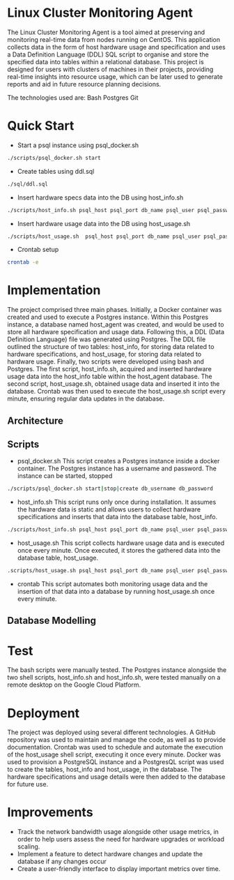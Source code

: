 # Linux Cluster Monitoring Agent 

The Linux Cluster Monitoring Agent is a tool aimed at preserving and monitoring real-time data  from nodes running on CentOS. This application collects data in the form of host hardware usage and specification and uses a Data Definition Language (DDL) SQL script to organise and store the specified data into tables within a relational database. This project is designed for users with clusters of machines in their projects, providing real-time insights into resource usage, which can be later used to generate reports and aid in future resource planning decisions.

The technologies used are:
Bash
Postgres
Git 

# Quick Start
- Start a psql instance using psql_docker.sh
```bash 
./scripts/psql_docker.sh start
```

- Create tables using ddl.sql
```bash
./sql/ddl.sql
```

- Insert hardware specs data into the DB using host_info.sh
```bash
./scripts/host_info.sh psql_host psql_port db_name psql_user psql_password
```

- Insert hardware usage data into the DB using host_usage.sh
```bash
./scripts/host_usage.sh  psql_host psql_port db_name psql_user psql_password
```

- Crontab setup
```bash
crontab -e
```

# Implementation

The project comprised three main phases. Initially, a Docker container was created and used to execute a Postgres instance. Within this Postgres instance, a database named host_agent was created, and would be used to store all hardware specification and usage data.
Following this, a DDL (Data Definition Language) file was generated using Postgres. The DDL file outlined the structure of two tables: host_info, for storing data related to hardware specifications, and host_usage, for storing data related to hardware usage.
Finally, two scripts were developed using bash and Postgres. The first script, host_info.sh, acquired and inserted hardware usage data into the host_info table within the host_agent database. The second script, host_usage.sh, obtained usage data and inserted it into the database. Crontab was then used to execute the host_usage.sh script every minute, ensuring regular data updates in the database.

## Architecture


## Scripts
- psql_docker.sh
This script creates a Postgres instance inside a docker container. The Postgres instance has a username and password. The instance can be started, stopped

```bash
./scripts/psql_docker.sh start|stop|create db_username db_password
```

- host_info.sh
This script runs only once during installation. It assumes the hardware data is static and allows users to collect hardware specifications and inserts that data into the database table, host_info.

```bash
./scripts/host_info.sh psql_host psql_port db_name psql_user psql_password
```

- host_usage.sh
This script collects hardware usage data and is executed once every minute. Once executed, it stores the gathered data into the database table, host_usage.

```bash
.scripts/host_usage.sh psql_host psql_port db_name psql_user psql_password
```

- crontab
This script automates both monitoring usage data and the insertion of that data into a database by running host_usage.sh once every minute.


## Database Modelling


# Test
The bash scripts were manually tested. The Postgres instance alongside the two shell scripts, host_info.sh and host_info.sh, were tested manually on a remote desktop on the Google Cloud Platform.

# Deployment
The project was deployed using several different technologies. A GitHub repository was used to maintain and manage the code, as well as to provide documentation. Crontab was used to schedule and automate the execution of the host_usage shell script, executing it once every minute.  Docker was used to provision a PostgreSQL instance and a PostgresQL script was used to create the tables, host_info and host_usage, in the database.  The hardware specifications and usage details were then added to the database for future use. 
# Improvements

- Track the network bandwidth usage alongside other usage metrics, in order to help users assess the need for hardware upgrades or workload scaling.
- Implement a feature to detect hardware changes and update the database if any changes occur
- Create a user-friendly interface to display important metrics over time.

